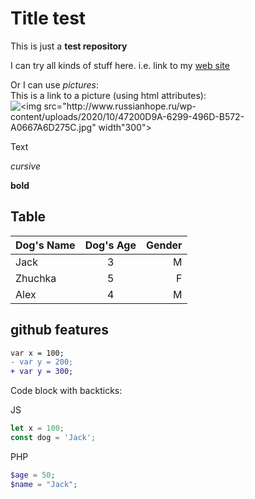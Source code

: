 # Title test

This is just a __test repository__

I can try all kinds of stuff here. i.e. link to my [web site][my_web_site]

Or I can use *pictures*:<br>
This is a link to a picture (using html attributes):<br>
![<img src="http://www.russianhope.ru/wp-content/uploads/2020/10/47200D9A-6299-496D-B572-A0667A6D275C.jpg" width"300">](http://www.russianhope.ru/wp-content/uploads/2020/10/47200D9A-6299-496D-B572-A0667A6D275C.jpg)

Text

_cursive_

**bold**

## Table

|Dog's Name|Dog's Age|Gender|
|:----|:---:|---:|
|Jack|3|M|
|Zhuchka|5|F|
|Alex|4|M|

## github features

```diff
var x = 100;
- var y = 200;
+ var y = 300;
```

Code block with backticks:

JS<br>
```js
let x = 100;
const dog = 'Jack';
```
PHP<br>
```php
$age = 50;
$name = "Jack";
```

[my_web_site]: http://www.russianhope.ru
